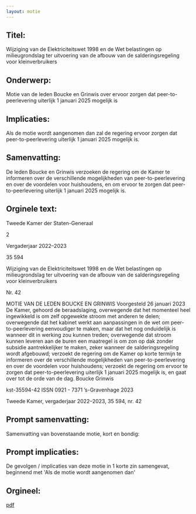 ```yaml
---
layout: motie
---
```

## Titel:
Wijziging van de Elektriciteitswet 1998 en de Wet belastingen op milieugrondslag ter uitvoering van de afbouw van de salderingsregeling voor kleinverbruikers
## Onderwerp:
Motie van de leden Boucke en Grinwis over ervoor zorgen dat peer-to-peerlevering uiterlijk 1 januari 2025 mogelijk is
## Implicaties:

Als de motie wordt aangenomen dan zal de regering ervoor zorgen dat peer-to-peerlevering uiterlijk 1 januari 2025 mogelijk is.
## Samenvatting:

De leden Boucke en Grinwis verzoeken de regering om de Kamer te informeren over de verschillende mogelijkheden van peer-to-peerlevering en over de voordelen voor huishoudens, en om ervoor te zorgen dat peer-to-peerlevering uiterlijk 1 januari 2025 mogelijk is.
## Orginele text:


Tweede Kamer der Staten-Generaal

2

Vergaderjaar 2022–2023

35 594

Wijziging van de Elektriciteitswet 1998 en de
Wet belastingen op milieugrondslag ter
uitvoering van de afbouw van de
salderingsregeling voor kleinverbruikers

Nr. 42

MOTIE VAN DE LEDEN BOUCKE EN GRINWIS
Voorgesteld 26 januari 2023
De Kamer,
gehoord de beraadslaging,
overwegende dat het momenteel heel ingewikkeld is om zelf opgewekte
stroom met anderen te delen;
overwegende dat het kabinet werkt aan aanpassingen in de wet om
peer-to-peerlevering eenvoudiger te maken, maar dat het nog onduidelijk
is wanneer dit in werking zou kunnen treden;
overwegende dat stroom kunnen leveren aan de buren een maatregel is
om zon op dak zonder subsidie aantrekkelijker te maken, zeker wanneer
de salderingsregeling wordt afgebouwd;
verzoekt de regering om de Kamer op korte termijn te informeren over de
verschillende mogelijkheden van peer-to-peerlevering en over de
voordelen voor huishoudens;
verzoekt de regering om ervoor te zorgen dat peer-to-peerlevering uiterlijk
1 januari 2025 mogelijk is,
en gaat over tot de orde van de dag.
Boucke
Grinwis

kst-35594-42
ISSN 0921 - 7371
’s-Gravenhage 2023

Tweede Kamer, vergaderjaar 2022–2023, 35 594, nr. 42


## Prompt samenvatting:
Samenvatting van bovenstaande motie, kort en bondig:


## Prompt implicaties:
De gevolgen / implicaties van deze motie in 1 korte zin samengevat, beginnend met 'Als de motie wordt aangenomen dan' 

## Orgineel:
[pdf](https://gegevensmagazijn.tweedekamer.nl/OData/v4/2.0/Document(b05549ce-20f1-4f94-a7d0-17720b4e1e5d)/resource)
